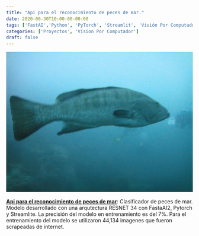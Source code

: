 ```yaml
---
title: "Api para el reconocimiento de peces de mar."
date: 2020-08-30T10:00:00-00:00
tags: ['FastAI','Python', 'PyTorch', 'Streamlit', 'Visión Por Computador', 'Reconocimiento de Objetos', 'Redes Neuronales']
categories: ['Proyectos', 'Vision Por Computador']
draft: false
---
```



 ![alt text](/images/fish_recognition/grouper.JPG)


[**Api para el reconocimiento de peces de mar**](https://github.com/tiagogiraldo/sea_fish_recognition): Clasificador de peces de mar.  Modelo desarrollado con una arqutectura RESNET 34 con FastaAI2, Pytorch y Streamlite.  La precisión del modelo en entrenamiento es del 7%.  Para el entrenamiento del modelo se utilizaron 44,134 imagenes que fueron scrapeadas de internet.